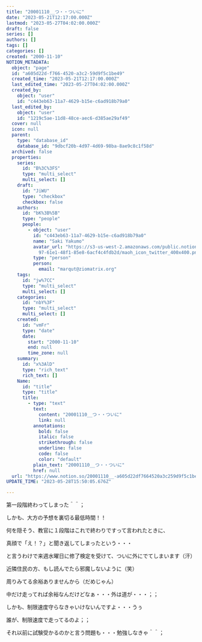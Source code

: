 ```yaml
---
title: "20001110__つ・・ついに"
date: "2023-05-21T12:17:00.000Z"
lastmod: "2023-05-27T04:02:00.000Z"
draft: false
series: []
authors: []
tags: []
categories: []
created: "2000-11-10"
NOTION_METADATA:
  object: "page"
  id: "a605d22d-f766-4520-a3c2-59d9f5c1be49"
  created_time: "2023-05-21T12:17:00.000Z"
  last_edited_time: "2023-05-27T04:02:00.000Z"
  created_by:
    object: "user"
    id: "c443eb63-11a7-4629-b15e-c6ad918b79a0"
  last_edited_by:
    object: "user"
    id: "1219c5ae-11d8-48ce-aec6-d385ae29af49"
  cover: null
  icon: null
  parent:
    type: "database_id"
    database_id: "9dbcf20b-4d97-4d69-98ba-8ae9c8c1f58d"
  archived: false
  properties:
    series:
      id: "B%3C%3FS"
      type: "multi_select"
      multi_select: []
    draft:
      id: "JiWU"
      type: "checkbox"
      checkbox: false
    authors:
      id: "bK%3B%5B"
      type: "people"
      people:
        - object: "user"
          id: "c443eb63-11a7-4629-b15e-c6ad918b79a0"
          name: "Saki Yakumo"
          avatar_url: "https://s3-us-west-2.amazonaws.com/public.notion-static.com/3ad1c4\
            97-61e1-48f1-85e8-6acf4c4fdb2d/maoh_icon_twitter_400x400.png"
          type: "person"
          person:
            email: "marqut@ziomatrix.org"
    tags:
      id: "jw%7CC"
      type: "multi_select"
      multi_select: []
    categories:
      id: "nbY%3F"
      type: "multi_select"
      multi_select: []
    created:
      id: "vmFr"
      type: "date"
      date:
        start: "2000-11-10"
        end: null
        time_zone: null
    summary:
      id: "x%3AlD"
      type: "rich_text"
      rich_text: []
    Name:
      id: "title"
      type: "title"
      title:
        - type: "text"
          text:
            content: "20001110__つ・・ついに"
            link: null
          annotations:
            bold: false
            italic: false
            strikethrough: false
            underline: false
            code: false
            color: "default"
          plain_text: "20001110__つ・・ついに"
          href: null
  url: "https://www.notion.so/20001110__-a605d22df7664520a3c259d9f5c1be49"
UPDATE_TIME: "2023-05-28T15:50:05.676Z"

---
```

<link rel="stylesheet" href="https://cdn.jsdelivr.net/npm/katex@0.16.2/dist/katex.min.css" integrity="sha384-bYdxxUwYipFNohQlHt0bjN/LCpueqWz13HufFEV1SUatKs1cm4L6fFgCi1jT643X" crossorigin="anonymous">


第一段階終わってしまった＾＾；


しかも、大方の予想を裏切る最低時間！！


何を隠そう、教官に１段階はこれで終わりですって言われたときに、


真顔で「え！？」と聞き返してしまったという・・・


と言うわけで来週水曜日に修了検定を受けて、ついに外にでてしまいます（汗）


近隣住民の方、もし読んでたら邪魔しないように（笑）


周りみてる余裕ありませんから（だめじゃん）


中だけ走ってれば余裕なんだけどなぁ・・・外は道が・・・；；


しかも、制限速度守らなきゃいけないんですよ・・・うぅ


誰が、制限速度で走ってるのよ；；


それ以前に試験受かるのかと言う問題も・・・勉強しなきゃ＾＾；

